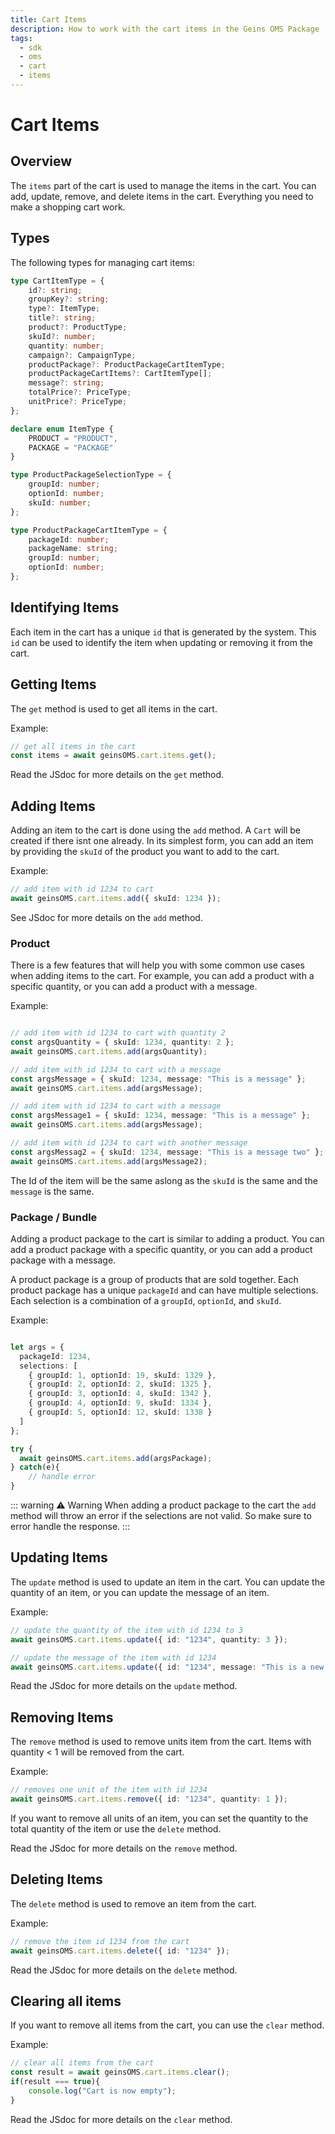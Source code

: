 ```yaml
---
title: Cart Items
description: How to work with the cart items in the Geins OMS Package
tags:
  - sdk
  - oms
  - cart
  - items
---
```


# Cart Items

## Overview

The `items` part of the cart is used to manage the items in the cart. You can add, update, remove, and delete items in the cart. Everything you need to make a shopping cart work.


## Types

The following types for managing cart items:
```typescript [@geins/types]
type CartItemType = {
    id?: string;
    groupKey?: string;
    type?: ItemType;
    title?: string;
    product?: ProductType;
    skuId?: number;
    quantity: number;
    campaign?: CampaignType;
    productPackage?: ProductPackageCartItemType;
    productPackageCartItems?: CartItemType[];
    message?: string;
    totalPrice?: PriceType;
    unitPrice?: PriceType;
};

declare enum ItemType {
    PRODUCT = "PRODUCT",
    PACKAGE = "PACKAGE"
}

type ProductPackageSelectionType = {
    groupId: number;
    optionId: number;
    skuId: number;
};

type ProductPackageCartItemType = {
    packageId: number;
    packageName: string;
    groupId: number;
    optionId: number;
};
```

## Identifying Items

Each item in the cart has a unique `id` that is generated by the system. This `id` can be used to identify the item when updating or removing it from the cart.

## Getting Items

The `get` method is used to get all items in the cart.

Example:
```typescript
// get all items in the cart
const items = await geinsOMS.cart.items.get();
```

Read the JSdoc for more details on the `get` method.


## Adding Items

Adding an item to the cart is done using the `add` method. A `Cart` will be created if there isnt one already. In its simplest form, you can add an item by providing the `skuId` of the product you want to add to the cart.

Example:
```typescript
// add item with id 1234 to cart
await geinsOMS.cart.items.add({ skuId: 1234 });
```

See JSdoc for more details on the `add` method.

### Product 

There is a few features that will help you with some common use cases when adding items to the cart. For example, you can add a product with a specific quantity, or you can add a product with a message.

Example:
```typescript

// add item with id 1234 to cart with quantity 2
const argsQuantity = { skuId: 1234, quantity: 2 };
await geinsOMS.cart.items.add(argsQuantity);

// add item with id 1234 to cart with a message 
const argsMessage = { skuId: 1234, message: "This is a message" };
await geinsOMS.cart.items.add(argsMessage);

// add item with id 1234 to cart with a message 
const argsMessage1 = { skuId: 1234, message: "This is a message" };
await geinsOMS.cart.items.add(argsMessage);

// add item with id 1234 to cart with another message 
const argsMessag2 = { skuId: 1234, message: "This is a message two" };
await geinsOMS.cart.items.add(argsMessage2);

```

The Id of the item will be the same aslong as the `skuId` is the same and the `message` is the same. 

### Package / Bundle

Adding a product package to the cart is similar to adding a product. You can add a product package with a specific quantity, or you can add a product package with a message.

A product package is a group of products that are sold together. Each product package has a unique `packageId` and can have multiple selections. Each selection is a combination of a `groupId`, `optionId`, and `skuId`.

Example:
```typescript

let args = {
  packageId: 1234,
  selections: [
    { groupId: 1, optionId: 19, skuId: 1329 },
    { groupId: 2, optionId: 2, skuId: 1325 },
    { groupId: 3, optionId: 4, skuId: 1342 },
    { groupId: 4, optionId: 9, skuId: 1334 },
    { groupId: 5, optionId: 12, skuId: 1338 }
  ]
};

try {
  await geinsOMS.cart.items.add(argsPackage);
} catch(e){
    // handle error
}

```

::: warning :warning: Warning
When adding a product package to the cart the `add` method will throw an error if the selections are not valid. So make sure to error handle the response.
:::


## Updating Items

The `update` method is used to update an item in the cart. You can update the quantity of an item, or you can update the message of an item.

Example:
```typescript
// update the quantity of the item with id 1234 to 3
await geinsOMS.cart.items.update({ id: "1234", quantity: 3 });

// update the message of the item with id 1234
await geinsOMS.cart.items.update({ id: "1234", message: "This is a new message" });
```

Read the JSdoc for more details on the `update` method.

## Removing Items

The `remove` method is used to remove units item from the cart. Items with quantity < 1 will be removed from the cart.

Example:
```typescript
// removes one unit of the item with id 1234
await geinsOMS.cart.items.remove({ id: "1234", quantity: 1 });
```
If you want to remove all units of an item, you can set the quantity to the total quantity of the item or use the `delete` method.

Read the JSdoc for more details on the `remove` method.

## Deleting Items

The `delete` method is used to remove an item from the cart.

Example:
```typescript
// remove the item id 1234 from the cart
await geinsOMS.cart.items.delete({ id: "1234" });
```

Read the JSdoc for more details on the `delete` method.


## Clearing all items

If you want to remove all items from the cart, you can use the `clear` method.

Example:
```typescript
// clear all items from the cart
const result = await geinsOMS.cart.items.clear();
if(result === true){
    console.log("Cart is now empty"); 
}
```

Read the JSdoc for more details on the `clear` method.

